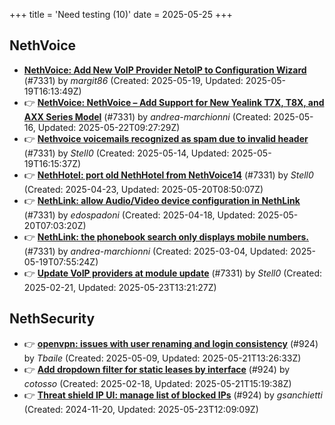 +++
title = 'Need testing (10)'
date = 2025-05-25
+++

## NethVoice
- **[NethVoice: Add New VoIP Provider NetoIP to Configuration Wizard](https://github.com/NethServer/dev/issues/7471)** (#7331) by *margit86* (Created: 2025-05-19, Updated: 2025-05-19T16:13:49Z)
- :point_right: **[NethVoice: NethVoice – Add Support for New Yealink T7X, T8X, and AXX Series Model](https://github.com/NethServer/dev/issues/7469)** (#7331) by *andrea-marchionni* (Created: 2025-05-16, Updated: 2025-05-22T09:27:29Z)
- :point_right: **[Nethvoice voicemails recognized as spam due to invalid header](https://github.com/NethServer/dev/issues/7461)** (#7331) by *Stell0* (Created: 2025-05-14, Updated: 2025-05-19T16:15:37Z)
- :point_right: **[NethHotel: port old NethHotel from NethVoice14](https://github.com/NethServer/dev/issues/7425)** (#7331) by *Stell0* (Created: 2025-04-23, Updated: 2025-05-20T08:50:07Z)
- :point_right: **[NethLink: allow Audio/Video device configuration in NethLink](https://github.com/NethServer/dev/issues/7414)** (#7331) by *edospadoni* (Created: 2025-04-18, Updated: 2025-05-20T07:03:20Z)
- :point_right: **[NethLink: the phonebook search only displays mobile numbers.](https://github.com/NethServer/dev/issues/7339)** (#7331) by *andrea-marchionni* (Created: 2025-03-04, Updated: 2025-05-19T07:55:24Z)
- :point_right: **[Update VoIP providers at module update](https://github.com/NethServer/dev/issues/7331)** (#7331) by *Stell0* (Created: 2025-02-21, Updated: 2025-05-23T13:21:27Z)

## NethSecurity
- :point_right: **[openvpn: issues with user renaming and login consistency](https://github.com/NethServer/nethsecurity/issues/1209)** (#924) by *Tbaile* (Created: 2025-05-09, Updated: 2025-05-21T13:26:33Z)
- :point_right: **[Add dropdown filter for static leases by interface](https://github.com/NethServer/nethsecurity/issues/1085)** (#924) by *cotosso* (Created: 2025-02-18, Updated: 2025-05-21T15:19:38Z)
- :point_right: **[Threat shield IP UI: manage list of blocked IPs](https://github.com/NethServer/nethsecurity/issues/924)** (#924) by *gsanchietti* (Created: 2024-11-20, Updated: 2025-05-23T12:09:09Z)

